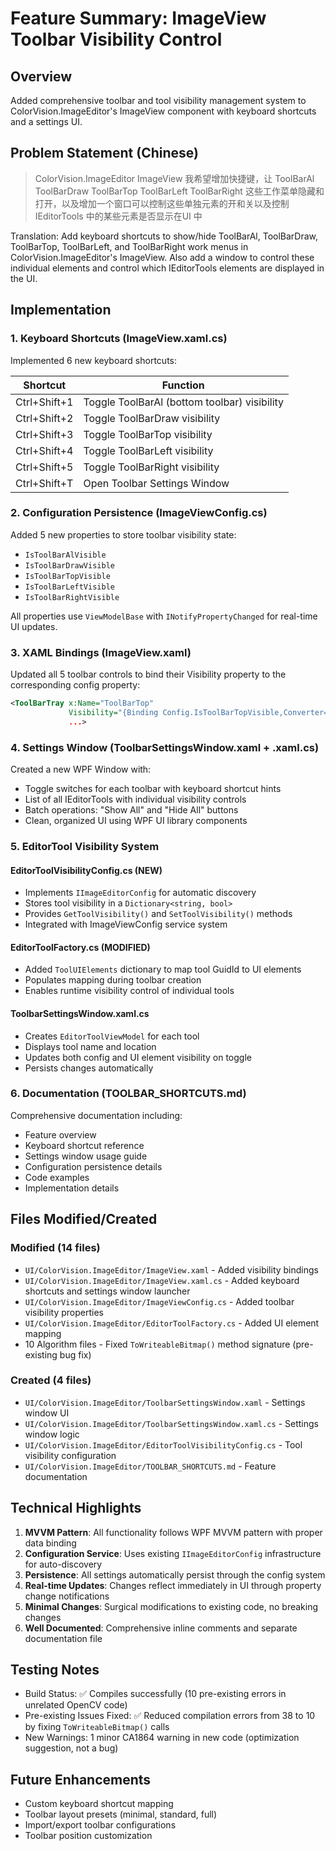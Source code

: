 # Feature Summary: ImageView Toolbar Visibility Control

## Overview
Added comprehensive toolbar and tool visibility management system to ColorVision.ImageEditor's ImageView component with keyboard shortcuts and a settings UI.

## Problem Statement (Chinese)
> ColorVision.ImageEditor ImageView 我希望增加快捷键，让 ToolBarAl ToolBarDraw ToolBarTop ToolBarLeft ToolBarRight 这些工作菜单隐藏和打开，以及增加一个窗口可以控制这些单独元素的开和关以及控制 IEditorTools 中的某些元素是否显示在UI 中

Translation: Add keyboard shortcuts to show/hide ToolBarAl, ToolBarDraw, ToolBarTop, ToolBarLeft, and ToolBarRight work menus in ColorVision.ImageEditor's ImageView. Also add a window to control these individual elements and control which IEditorTools elements are displayed in the UI.

## Implementation

### 1. Keyboard Shortcuts (ImageView.xaml.cs)
Implemented 6 new keyboard shortcuts:

| Shortcut | Function |
|----------|----------|
| Ctrl+Shift+1 | Toggle ToolBarAl (bottom toolbar) visibility |
| Ctrl+Shift+2 | Toggle ToolBarDraw visibility |
| Ctrl+Shift+3 | Toggle ToolBarTop visibility |
| Ctrl+Shift+4 | Toggle ToolBarLeft visibility |
| Ctrl+Shift+5 | Toggle ToolBarRight visibility |
| Ctrl+Shift+T | Open Toolbar Settings Window |

### 2. Configuration Persistence (ImageViewConfig.cs)
Added 5 new properties to store toolbar visibility state:
- `IsToolBarAlVisible`
- `IsToolBarDrawVisible`
- `IsToolBarTopVisible`
- `IsToolBarLeftVisible`
- `IsToolBarRightVisible`

All properties use `ViewModelBase` with `INotifyPropertyChanged` for real-time UI updates.

### 3. XAML Bindings (ImageView.xaml)
Updated all 5 toolbar controls to bind their Visibility property to the corresponding config property:
```xml
<ToolBarTray x:Name="ToolBarTop" 
             Visibility="{Binding Config.IsToolBarTopVisible,Converter={StaticResource bool2VisibilityConverter}}"
             ...>
```

### 4. Settings Window (ToolbarSettingsWindow.xaml + .xaml.cs)
Created a new WPF Window with:
- Toggle switches for each toolbar with keyboard shortcut hints
- List of all IEditorTools with individual visibility controls
- Batch operations: "Show All" and "Hide All" buttons
- Clean, organized UI using WPF UI library components

### 5. EditorTool Visibility System

#### EditorToolVisibilityConfig.cs (NEW)
- Implements `IImageEditorConfig` for automatic discovery
- Stores tool visibility in a `Dictionary<string, bool>`
- Provides `GetToolVisibility()` and `SetToolVisibility()` methods
- Integrated with ImageViewConfig service system

#### EditorToolFactory.cs (MODIFIED)
- Added `ToolUIElements` dictionary to map tool GuidId to UI elements
- Populates mapping during toolbar creation
- Enables runtime visibility control of individual tools

#### ToolbarSettingsWindow.xaml.cs
- Creates `EditorToolViewModel` for each tool
- Displays tool name and location
- Updates both config and UI element visibility on toggle
- Persists changes automatically

### 6. Documentation (TOOLBAR_SHORTCUTS.md)
Comprehensive documentation including:
- Feature overview
- Keyboard shortcut reference
- Settings window usage guide
- Configuration persistence details
- Code examples
- Implementation details

## Files Modified/Created

### Modified (14 files)
- `UI/ColorVision.ImageEditor/ImageView.xaml` - Added visibility bindings
- `UI/ColorVision.ImageEditor/ImageView.xaml.cs` - Added keyboard shortcuts and settings window launcher
- `UI/ColorVision.ImageEditor/ImageViewConfig.cs` - Added toolbar visibility properties
- `UI/ColorVision.ImageEditor/EditorToolFactory.cs` - Added UI element mapping
- 10 Algorithm files - Fixed `ToWriteableBitmap()` method signature (pre-existing bug fix)

### Created (4 files)
- `UI/ColorVision.ImageEditor/ToolbarSettingsWindow.xaml` - Settings window UI
- `UI/ColorVision.ImageEditor/ToolbarSettingsWindow.xaml.cs` - Settings window logic
- `UI/ColorVision.ImageEditor/EditorToolVisibilityConfig.cs` - Tool visibility configuration
- `UI/ColorVision.ImageEditor/TOOLBAR_SHORTCUTS.md` - Feature documentation

## Technical Highlights

1. **MVVM Pattern**: All functionality follows WPF MVVM pattern with proper data binding
2. **Configuration Service**: Uses existing `IImageEditorConfig` infrastructure for auto-discovery
3. **Persistence**: All settings automatically persist through the config system
4. **Real-time Updates**: Changes reflect immediately in UI through property change notifications
5. **Minimal Changes**: Surgical modifications to existing code, no breaking changes
6. **Well Documented**: Comprehensive inline comments and separate documentation file

## Testing Notes

- Build Status: ✅ Compiles successfully (10 pre-existing errors in unrelated OpenCV code)
- Pre-existing Issues Fixed: ✅ Reduced compilation errors from 38 to 10 by fixing `ToWriteableBitmap()` calls
- New Warnings: 1 minor CA1864 warning in new code (optimization suggestion, not a bug)

## Future Enhancements
- Custom keyboard shortcut mapping
- Toolbar layout presets (minimal, standard, full)
- Import/export toolbar configurations
- Toolbar position customization
